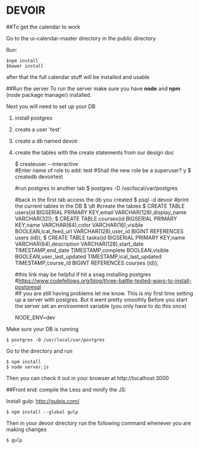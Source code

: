 # DEVOIR    

##To get the calendar to work

Go to the ui-calendar-master directory in the public directory

Run:

	$npm install	
	$bower install
	
after that the full calendar stuff will be installed and usable

##Run the server
To run the server make sure you have **node** and **npm** (node package manager) installed.

Next you will need to set up your DB    
1. install postgres    
2. create a user 'test'    
3. create a db named devoir   
4. create the tables with the create statements from our design doc
    
    $ createuser --interactive    
    #Enter name of role to add: test
    #Shall the new role be a superuser? y
    $ createdb devoirtest    

    #run postgres in another tab
    $ postgres -D /usr/local/var/postgres
    
    #back in the first tab access the db you created
    $ psql -d devoir
    #print the current tables in the DB
    $ \dt
    #create the tables
    $ CREATE TABLE users(id BIGSERIAL PRIMARY KEY,email VARCHAR(128),display_name VARCHAR(32));
    $ CREATE TABLE courses(id BIGSERIAL PRIMARY KEY,name VARCHAR(64),color VARCHAR(16),visible BOOLEAN,ical_feed_url VARCHAR(128),user_id BIGINT REFERENCES users (id));
    $ CREATE TABLE tasks(id BIGSERIAL PRIMARY KEY,name VARCHAR(64),description VARCHAR(128),start_date TIMESTAMP,end_date TIMESTAMP,complete BOOLEAN,visible BOOLEAN,user_last_updated TIMESTAMP,ical_last_updated TIMESTAMP,course_id BIGINT REFERENCES courses (id));

    #this link may be helpful if hit a snag installing postgres    
    #https://www.codefellows.org/blog/three-battle-tested-ways-to-install-postgresql    
    #If you are still having problems let me know.  This is my first time setting up a server with postgres.  But it went pretty smoothly
Before you start the server set an environment variable (you only have to do this once)

    NODE_ENV=dev

Make sure your DB is running

    $ postgres -D /usr/local/var/postgres
    
Go to the directory and run     

    $ npm install     
    $ node server.js      
    
Then you can check it out in your browser at http://localhost:3000

##Front end: compile the Less and minify the JS:    

Install gulp:  http://gulpjs.com/

    $ npm install --global gulp

Then in your devoir directory run the following command whenever you are making changes

    $ gulp
    
